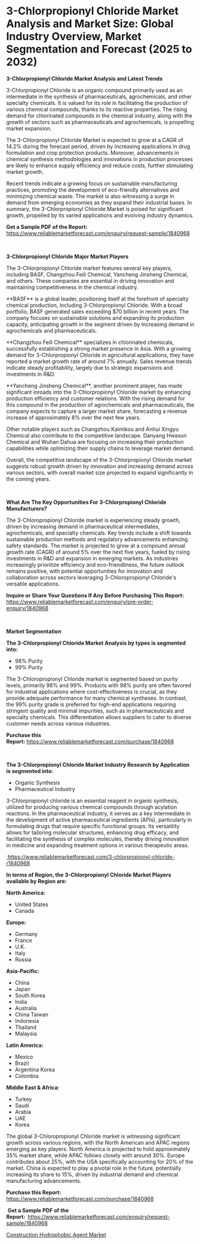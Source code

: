 <p><h1>3-Chlorpropionyl Chloride Market Analysis and Market Size: Global Industry Overview, Market Segmentation and Forecast (2025 to 2032)</h1></p><p><strong>3-Chlorpropionyl Chloride Market Analysis and Latest Trends</strong></p>
<p><p>3-Chlorpropionyl Chloride is an organic compound primarily used as an intermediate in the synthesis of pharmaceuticals, agrochemicals, and other specialty chemicals. It is valued for its role in facilitating the production of various chemical compounds, thanks to its reactive properties. The rising demand for chlorinated compounds in the chemical industry, along with the growth of sectors such as pharmaceuticals and agrochemicals, is propelling market expansion.</p><p>The 3-Chlorpropionyl Chloride Market is expected to grow at a CAGR of 14.2% during the forecast period, driven by increasing applications in drug formulation and crop protection products. Moreover, advancements in chemical synthesis methodologies and innovations in production processes are likely to enhance supply efficiency and reduce costs, further stimulating market growth. </p><p>Recent trends indicate a growing focus on sustainable manufacturing practices, promoting the development of eco-friendly alternatives and minimizing chemical waste. The market is also witnessing a surge in demand from emerging economies as they expand their industrial bases. In summary, the 3-Chlorpropionyl Chloride Market is poised for significant growth, propelled by its varied applications and evolving industry dynamics.</p></p>
<p><strong>Get a Sample PDF of the Report:&nbsp;</strong> <a href="https://www.reliablemarketforecast.com/enquiry/request-sample/1840968?utm_campaign=1833&utm_medium=2&utm_source=Github&utm_content=ia&utm_term=03022025&utm_id=3-chlorpropionyl-chloride">https://www.reliablemarketforecast.com/enquiry/request-sample/1840968</a></p>
<p>&nbsp;</p>
<p><strong>3-Chlorpropionyl Chloride Major Market Players</strong></p>
<p><p>The 3-Chlorpropionyl Chloride market features several key players, including BASF, Changzhou Feili Chemical, Yancheng Jinsheng Chemical, and others. These companies are essential in driving innovation and maintaining competitiveness in the chemical industry.</p><p>**BASF** is a global leader, positioning itself at the forefront of specialty chemical production, including 3-Chlorpropionyl Chloride. With a broad portfolio, BASF generated sales exceeding $70 billion in recent years. The company focuses on sustainable solutions and expanding its production capacity, anticipating growth in the segment driven by increasing demand in agrochemicals and pharmaceuticals.</p><p>**Changzhou Feili Chemical** specializes in chlorinated chemicals, successfully establishing a strong market presence in Asia. With a growing demand for 3-Chlorpropionyl Chloride in agricultural applications, they have reported a market growth rate of around 7% annually. Sales revenue trends indicate steady profitability, largely due to strategic expansions and investments in R&D.</p><p>**Yancheng Jinsheng Chemical**, another prominent player, has made significant inroads into the 3-Chlorpropionyl Chloride market by enhancing production efficiency and customer relations. With the rising demand for this compound in the production of agrochemicals and pharmaceuticals, the company expects to capture a larger market share, forecasting a revenue increase of approximately 8% over the next few years.</p><p>Other notable players such as Changzhou Kaimikou and Anhui Xingyu Chemical also contribute to the competitive landscape. Danyang Hwasun Chemical and Wuhan Dahua are focusing on increasing their production capabilities while optimizing their supply chains to leverage market demand.</p><p>Overall, the competitive landscape of the 3-Chlorpropionyl Chloride market suggests robust growth driven by innovation and increasing demand across various sectors, with overall market size projected to expand significantly in the coming years.</p></p>
<p>&nbsp;</p>
<p><strong>What Are The Key Opportunities For 3-Chlorpropionyl Chloride Manufacturers?</strong></p>
<p><p>The 3-Chloropropionyl Chloride market is experiencing steady growth, driven by increasing demand in pharmaceutical intermediates, agrochemicals, and specialty chemicals. Key trends include a shift towards sustainable production methods and regulatory advancements enhancing safety standards. The market is projected to grow at a compound annual growth rate (CAGR) of around 5% over the next five years, fueled by rising investments in R&D and expansion in emerging markets. As industries increasingly prioritize efficiency and eco-friendliness, the future outlook remains positive, with potential opportunities for innovation and collaboration across sectors leveraging 3-Chloropropionyl Chloride's versatile applications.</p></p>
<p><strong>Inquire or Share Your Questions If Any Before Purchasing This Report:</strong> <a href="https://www.reliablemarketforecast.com/enquiry/pre-order-enquiry/1840968?utm_campaign=1833&utm_medium=2&utm_source=Github&utm_content=ia&utm_term=03022025&utm_id=3-chlorpropionyl-chloride">https://www.reliablemarketforecast.com/enquiry/pre-order-enquiry/1840968</a></p>
<p>&nbsp;</p>
<p><strong>Market Segmentation</strong></p>
<p><strong>The 3-Chlorpropionyl Chloride Market Analysis by types is segmented into:</strong></p>
<p><ul><li>98% Purity</li><li>99% Purity</li></ul></p>
<p><p>The 3-Chloropropionyl Chloride market is segmented based on purity levels, primarily 98% and 99%. Products with 98% purity are often favored for industrial applications where cost-effectiveness is crucial, as they provide adequate performance for many chemical syntheses. In contrast, the 99% purity grade is preferred for high-end applications requiring stringent quality and minimal impurities, such as in pharmaceuticals and specialty chemicals. This differentiation allows suppliers to cater to diverse customer needs across various industries.</p></p>
<p><strong>Purchase this Report:&nbsp;</strong><a href="https://www.reliablemarketforecast.com/purchase/1840968?utm_campaign=1833&utm_medium=2&utm_source=Github&utm_content=ia&utm_term=03022025&utm_id=3-chlorpropionyl-chloride">https://www.reliablemarketforecast.com/purchase/1840968</a></p>
<p>&nbsp;</p>
<p><strong>The 3-Chlorpropionyl Chloride Market Industry Research by Application is segmented into:</strong></p>
<p><ul><li>Organic Synthesis</li><li>Pharmaceutical Industry</li></ul></p>
<p><p>3-Chlorpropionyl chloride is an essential reagent in organic synthesis, utilized for producing various chemical compounds through acylation reactions. In the pharmaceutical industry, it serves as a key intermediate in the development of active pharmaceutical ingredients (APIs), particularly in formulating drugs that require specific functional groups. Its versatility allows for tailoring molecular structures, enhancing drug efficacy, and facilitating the synthesis of complex molecules, thereby driving innovation in medicine and expanding treatment options in various therapeutic areas.</p></p>
<p><a href="https://www.reliablemarketforecast.com/3-chlorpropionyl-chloride-r1840968?utm_campaign=1833&utm_medium=2&utm_source=Github&utm_content=ia&utm_term=03022025&utm_id=3-chlorpropionyl-chloride">&nbsp;https://www.reliablemarketforecast.com/3-chlorpropionyl-chloride-r1840968</a></p>
<p><strong>In terms of Region, the 3-Chlorpropionyl Chloride Market Players available by Region are:</strong></p>
<p>
    <p> <strong> North America: </strong>
        <ul>
            <li>United States</li>
            <li>Canada</li>
        </ul>
        </p> 
    <p> <strong> Europe: </strong>
        <ul>
            <li>Germany</li>
            <li>France</li>
            <li>U.K.</li>
            <li>Italy</li>
            <li>Russia</li>
        </ul>
        </p> 
    <p> <strong> Asia-Pacific: </strong>
        <ul>
            <li>China</li>
            <li>Japan</li>
            <li>South Korea</li>
            <li>India</li>
            <li>Australia</li>
            <li>China Taiwan</li>
            <li>Indonesia</li>
            <li>Thailand</li>
            <li>Malaysia</li>
        </ul>
        </p> 
    <p> <strong> Latin America: </strong>
        <ul>
            <li>Mexico</li>
            <li>Brazil</li>
            <li>Argentina Korea</li>
            <li>Colombia</li>
        </ul>
        </p> 
    <p> <strong> Middle East & Africa: </strong>
        <ul>
            <li>Turkey</li>
            <li>Saudi</li>
            <li>Arabia</li>
            <li>UAE</li>
            <li>Korea</li>
        </ul>
    </p>
    </p>
<p><p>The global 3-Chloropropionyl Chloride market is witnessing significant growth across various regions, with the North American and APAC regions emerging as key players. North America is projected to hold approximately 35% market share, while APAC follows closely with around 30%. Europe contributes about 25%, with the USA specifically accounting for 20% of the market. China is expected to play a pivotal role in the future, potentially increasing its share to 15%, driven by industrial demand and chemical manufacturing advancements.</p></p>
<p><strong>Purchase this Report: </strong><a href="https://www.reliablemarketforecast.com/purchase/1840968?utm_campaign=1833&utm_medium=2&utm_source=Github&utm_content=ia&utm_term=03022025&utm_id=3-chlorpropionyl-chloride">https://www.reliablemarketforecast.com/purchase/1840968</a></p>
<p>&nbsp;<strong>Get a Sample PDF of the Report:&nbsp;&nbsp;</strong><a href="https://www.reliablemarketforecast.com/enquiry/request-sample/1840968?utm_campaign=1833&utm_medium=2&utm_source=Github&utm_content=ia&utm_term=03022025&utm_id=3-chlorpropionyl-chloride">https://www.reliablemarketforecast.com/enquiry/request-sample/1840968</a></p>
<p><strong></strong></p>
<p><p><a href="https://github.com/FassouRP/Market-Research-Report-List-7/blob/main/construction-hydrophobic-agent-market.md?utm_campaign=1833&utm_medium=2&utm_source=Github&utm_content=ia&utm_term=03022025&utm_id=3-chlorpropionyl-chloride">Construction Hydrophobic Agent Market</a></p></p>